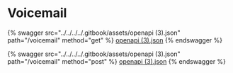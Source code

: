 # Voicemail

{% swagger src="../../../../.gitbook/assets/openapi (3).json" path="/voicemail" method="get" %}
[openapi (3).json](<../../../../.gitbook/assets/openapi (3).json>)
{% endswagger %}

{% swagger src="../../../../.gitbook/assets/openapi (3).json" path="/voicemail" method="post" %}
[openapi (3).json](<../../../../.gitbook/assets/openapi (3).json>)
{% endswagger %}
